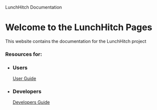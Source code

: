 LunchHitch Documentation 

Welcome to the LunchHitch Pages
===============================

This website contains the documentation for the LunchHitch project

### Resources for:

*   ### Users
    
    [User Guide](/user)
*   ### Developers
    
    [Developers Guide](/developer)
